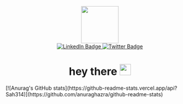 <div id="header" align="center">
    <img src="https://media.giphy.com/media/HwBlFQZFcAoUcPHZdX/giphy.gif" width="100">
<div id="badges">
    <a href="https://www.linkedin.com/in/sahil-khadayate/">
        <img src="https://img.shields.io/badge/LinkedIn-blue?style=for-the-badge&logo=linkedin&logoColor=white" alt="LinkedIn Badge"/>
    </a>
    <a href="https://twitter.com/Sahil_314/">
        <img src="https://img.shields.io/badge/Twitter-blue?style=for-the-badge&logo=twitter&logoColor=white" alt="Twitter Badge"/>
    </a>
  </div>
  <img src="https://komarev.com/ghpvc/?username=Sah314&style=flat-square&color=blue" alt=""/>
<h1>
  hey there
  <img src="https://media.giphy.com/media/hvRJCLFzcasrR4ia7z/giphy.gif" width="30px"/>
</h1>
</div>
[![Anurag's GitHub stats](https://github-readme-stats.vercel.app/api?Sah314)](https://github.com/anuraghazra/github-readme-stats)
